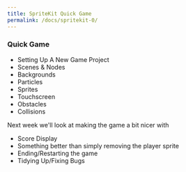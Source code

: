 ```yaml
---
title: SpriteKit Quick Game  
permalink: /docs/spritekit-0/
---
```


### Quick Game

* Setting Up A New Game Project
* Scenes & Nodes
* Backgrounds
* Particles
* Sprites
* Touchscreen
* Obstacles
* Collisions

Next week we'll look at making the game a bit nicer with

* Score Display
* Something better than simply removing the player sprite
* Ending/Restarting the game
* Tidying Up/Fixing Bugs